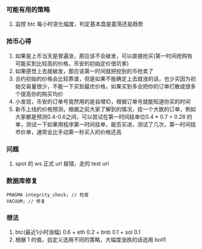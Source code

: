 ### 可能有用的策略

1. 监控 btc 每小时变化幅度，判定基本盘是震荡还是趋势


### 抢币心得

1. 如果是上币当天是普遍涨，那应该不会破发，可以直接抢买(第一时间抢购有可能买到比较高的价格，币安的初始定价很坑爹)
2. 如果感觉上去就破发，那应该第一时间就把挖到的币抢卖了
3. 合约初始的价格会比较靠谱，但是如果不能确定上去就涨的话，也少买因为初始交易量很少，不能一下买到最优价格，如果买到多会把你的订单打散成很多个提高你的购买均价
4. 小发现，币安的订单号竟然用的是自增ID，根据订单号就能知道你买的时间
5. 新币上线的价格预测，根据之前大家了解到的情况，挂一个大致的订单，例如大家都是预测0.4-0.6之间，可以尝试在第一时间挂单位0.4 * 0.7 = 0.28 的单，测试一下如果用程序第一时间挂单，能否买进，测试了几次，第一时间挂市价单，通常会比手动第一秒买入的价格还高


### 问题
1. spot 的 ws 正式 url 报错，走的 test url


### 数据库修复

```
PRAGMA integrity_check; // 检查
VACUUM; // 修复
```

### 想法

1. btc(最近1小时涨幅) 0.6 + eth 0.2 + bnb 0.1 + sol 0.1
2. 根据 1 的值，自定义选用不同的策略，大幅度涨跌的话选用 boll1
